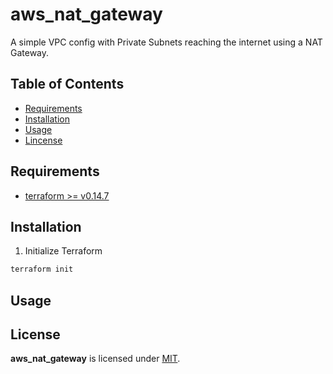 # aws_nat_gateway

A simple VPC config with Private Subnets reaching the internet using a NAT Gateway.

## Table of Contents

- [Requirements](#requirements)
- [Installation](#installation)
- [Usage](#usage)
- [Lincense](#license)

## Requirements

- [terraform >= v0.14.7](https://www.terraform.io/downloads.html)

## Installation

1. Initialize Terraform

```sh
terraform init
```

## Usage

## License

**aws_nat_gateway** is licensed under [MIT](./LICENSE).
